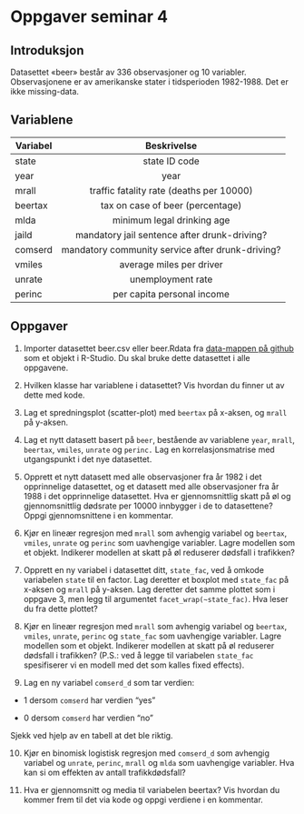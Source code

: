 Oppgaver seminar 4
================

## Introduksjon

Datasettet «beer» består av 336 observasjoner og 10 variabler.
Observasjonene er av amerikanske stater i tidsperioden 1982-1988. Det er
ikke missing-data.

## Variablene

| Variabel |                   Beskrivelse                    |
| -------- | :----------------------------------------------: |
| state    |                  state ID code                   |
| year     |                       year                       |
| mrall    |     traffic fatality rate (deaths per 10000)     |
| beertax  |         tax on case of beer (percentage)         |
| mlda     |            minimum legal drinking age            |
| jaild    |   mandatory jail sentence after drunk-driving?   |
| comserd  | mandatory community service after drunk-driving? |
| vmiles   |             average miles per driver             |
| unrate   |                unemployment rate                 |
| perinc   |            per capita personal income            |

## Oppgaver

1.  Importer datasettet beer.csv eller beer.Rdata fra [data-mappen på
    github](https://github.com/liserodland/stv4020aR/tree/master/H20-seminarer/Innf%C3%B8ringsseminarer/data)
    som et objekt i R-Studio. Du skal bruke dette datasettet i alle
    oppgavene.

2.  Hvilken klasse har variablene i datasettet? Vis hvordan du finner ut
    av dette med kode.

3.  Lag et spredningsplot (scatter-plot) med `beertax` på x-aksen, og
    `mrall` på y-aksen.

4.  Lag et nytt datasett basert på `beer`, bestående av variablene
    `year`, `mrall`, `beertax`, `vmiles`, `unrate` og `perinc.` Lag en
    korrelasjonsmatrise med utgangspunkt i det nye datasettet.

5.  Opprett et nytt datasett med alle observasjoner fra år 1982 i det
    opprinnelige datasettet, og et datasett med alle observasjoner fra
    år 1988 i det opprinnelige datasettet. Hva er gjennomsnittlig skatt
    på øl og gjennomsnittlig dødsrate per 10000 innbygger i de to
    datasettene? Oppgi gjennomsnittene i en kommentar.

6.  Kjør en lineær regresjon med `mrall` som avhengig variabel og
    `beertax`, `vmiles`, `unrate` og `perinc` som uavhengige variabler.
    Lagre modellen som et objekt. Indikerer modellen at skatt på øl
    reduserer dødsfall i trafikken?

7.  Opprett en ny variabel i datasettet ditt, `state_fac`, ved å omkode
    variabelen `state` til en factor. Lag deretter et boxplot med
    `state_fac` på x-aksen og `mrall` på y-aksen. Lag deretter det samme
    plottet som i oppgave 3, men legg til argumentet
    `facet_wrap(~state_fac)`. Hva leser du fra dette plottet?

8.  Kjør en lineær regresjon med `mrall` som avhengig variabel og
    `beertax`, `vmiles`, `unrate`, `perinc` og `state_fac` som
    uavhengige variabler. Lagre modellen som et objekt. Indikerer
    modellen at skatt på øl reduserer dødsfall i trafikken? (P.S.: ved å
    legge til variabelen `state_fac` spesifiserer vi en modell med det
    som kalles fixed effects).

9.  Lag en ny variabel `comserd_d` som tar verdien:

<!-- end list -->

  - 1 dersom `comserd` har verdien “yes”

  - 0 dersom `comserd` har verdien “no”

Sjekk ved hjelp av en tabell at det ble riktig.

10. Kjør en binomisk logistisk regresjon med `comserd_d` som avhengig
    variabel og `unrate`, `perinc`, `mrall` og `mlda` som uavhengige
    variabler. Hva kan si om effekten av antall trafikkdødsfall?

11. Hva er gjennomsnitt og media til variabelen beertax? Vis hvordan du
    kommer frem til det via kode og oppgi verdiene i en kommentar.

